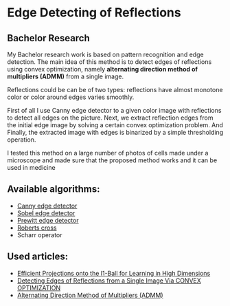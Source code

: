 # Edge Detecting of Reflections

## **Bachelor Research**

My Bachelor research work is based on pattern recognition and edge detection. The main idea of this method is to detect edges of reflections using convex optimization, namely **alternating direction method of multipliers (ADMM)** from a single image. 

Reflections could be can be of two types: reflections have almost monotone color or color around edges varies smoothly.

First of all I use Canny edge detector to a given color image with reflections to detect all edges on the picture. Next, we extract reflection edges from the initial edge image by solving a certain convex optimization problem. And Finally, the extracted image with edges is binarized by a simple thresholding operation. 

I tested this method on a large number of photos of cells made under a microscope and made sure that the proposed method works and it can be used in medicine

## **Available algorithms:**

 - [Canny edge detector](https://en.wikipedia.org/wiki/Canny_edge_detector)
 - [Sobel edge detector](https://en.wikipedia.org/wiki/Sobel_operator)
 - [Prewitt edge detector](https://en.wikipedia.org/wiki/Prewitt_operator)
 - [Roberts cross](https://en.wikipedia.org/wiki/Roberts_cross)
 - Scharr operator
 
## **Used articles:**

 - [Efficient Projections onto the l1-Ball for Learning in High Dimensions](https://stanford.edu/~jduchi/projects/DuchiShSiCh08.pdf)
 - [Detecting Edges of Reflections from a Single Image Via CONVEX OPTIMIZATION](https://github.com/ElizaLo/Edge-detecting-of-reflections/blob/master/DETECTING%20EDGES%20OF%20REFLECTIONS%20FROM%20A%20SINGLE%20IMAGE.pdf)
 - [Alternating Direction Method of Multipliers (ADMM)](http://stanford.edu/~boyd/admm.html)

